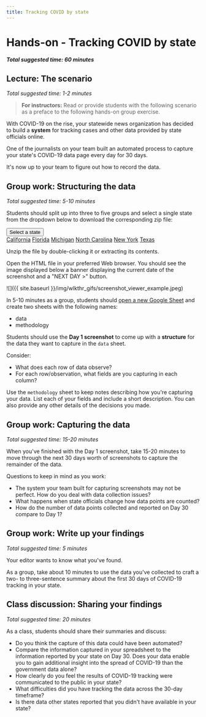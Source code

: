 ```yaml
---
title: Tracking COVID by state
---
```


# Hands-on - Tracking COVID by state

***Total suggested time: 60 minutes***

## Lecture: The scenario

*Total suggested time: 1-2 minutes*

> **For instructors:** Read or provide students with the following scenario as a preface to the following hands-on group exercise.

With COVID-19 on the rise, your statewide news organization has decided to build a **system** for tracking cases and other data provided by state officials online.

One of the journalists on your team built an automated process to capture your state's COVID-19 data page every day for 30 days.

It's now up to your team to figure out how to record the data.

## Group work: Structuring the data

*Total suggested time: 5-10 minutes*

Students should split up into three to five groups and select a single state from the dropdown below to download the corresponding zip file:
<div class="dropdown text-center">
  <button class="btn btn-primary dropdown-toggle"
          type="button" id="dropdownMenu1" data-toggle="dropdown"
          aria-haspopup="true" aria-expanded="false">
    Select a state
  </button>
  <div class="dropdown-menu" aria-labelledby="dropdownMenu1">
    <a class="dropdown-item" href="{{ site.baseurl }}/materials/screenshot_viewer/ca.zip">California</a>
    <a class="dropdown-item" href="{{ site.baseurl }}/materials/screenshot_viewer/fl.zip">Florida</a>
    <a class="dropdown-item" href="{{ site.baseurl }}/materials/screenshot_viewer/mi.zip">Michigan</a>
    <a class="dropdown-item" href="{{ site.baseurl }}/materials/screenshot_viewer/nc.zip">North Carolina</a>
    <a class="dropdown-item" href="{{ site.baseurl }}/materials/screenshot_viewer/ny.zip">New York</a>
    <a class="dropdown-item" href="{{ site.baseurl }}/materials/screenshot_viewer/tx.zip">Texas</a>
  </div>
</div>

Unzip the file by double-clicking it or extracting its contents.

Open the HTML file in your preferred Web browser. You should see the image displayed below a banner displaying the current date of the screenshot and a "NEXT DAY >" button.

![]({{ site.baseurl }}/img/wlkthr_gifs/screenshot_viewer_example.jpeg)

In 5-10 minutes as a group, students should [open a new Google Sheet](https://sheet.new) and create two sheets with the following names:
* data
* methodology

Students should use the **Day 1 screenshot** to come up with a **structure** for the data they want to capture in the `data` sheet.

Consider:
* What does each row of data observe?
* For each row/observation, what fields are you capturing in each column?

Use the `methodology` sheet to keep notes describing how you're capturing your data. List each of your fields and include a short description. You can also provide any other details of the decisions you made.

## Group work: Capturing the data

*Total suggested time: 15-20 minutes*

When you've finished with the Day 1 screenshot, take 15-20 minutes to move through the next 30 days worth of screenshots to capture the remainder of the data.

Questions to keep in mind as you work:
* The system your team built for capturing screenshots may not be perfect. How do you deal with data collection issues?
* What happens when state officials change how data points are counted?
* How do the number of data points collected and reported on Day 30 compare to Day 1?

## Group work: Write up your findings

*Total suggested time: 5 minutes*

Your editor wants to know what you've found.

As a group, take about 10 minutes to use the data you've collected to craft a two- to three-sentence summary about the first 30 days of COVID-19 tracking in your state.

## Class discussion: Sharing your findings

*Total suggested time: 20 minutes*

As a class, students should share their summaries and discuss:

* Do you think the capture of this data could have been automated?
* Compare the information captured in your spreadsheet to the information reported by your state on Day 30. Does your data enable you to gain additional insight into the spread of COVID-19 than the government data alone?
* How clearly do you feel the results of COVID-19 tracking were communicated to the public in your state?
* What difficulties did you have tracking the data across the 30-day timeframe?
* Is there data other states reported that you didn't have available in your state?
